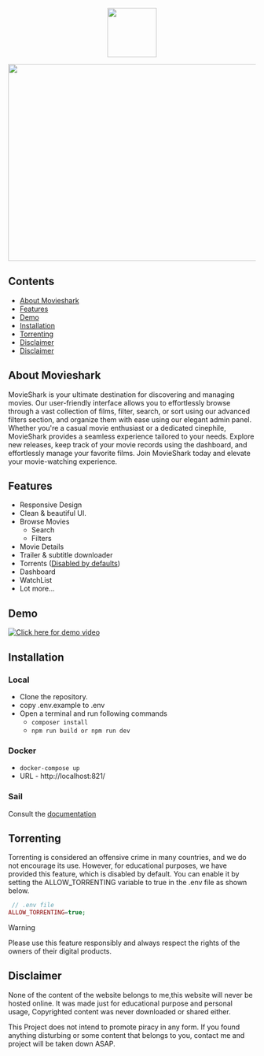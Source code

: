 <p align="center">
    <img src="https://github.com/Lakshan-Madushanka/movieshark/assets/47297673/80bc9013-7748-4ff1-af99-4b96410175bd" width="100" height="100"/>
</p>
<p align="center">
    <img src="https://github.com/Lakshan-Madushanka/movieshark/assets/47297673/b3e78673-78b3-4904-a8ff-d905f75ca950" width="800" height="400"/>
</p>

## Contents
- [About Movieshark](#about-movieshark)
- [Features](#features)
- [Demo](#demo)
- [Installation](#installation)
- [Torrenting](#torrenting)
- [Disclaimer](#disclaimer)
- [Disclaimer](#disclaimer)

## About Movieshark
MovieShark is your ultimate destination for discovering and managing movies. Our user-friendly
interface allows you to effortlessly browse through a vast collection of films, filter, search,
or sort using our advanced filters section, and organize them with ease using our elegant admin
panel. Whether you're a casual movie enthusiast or a dedicated cinephile, MovieShark provides a
seamless experience tailored to your needs. Explore new releases, keep track of your movie
records using the dashboard, and effortlessly manage your favorite films. Join MovieShark today
and elevate your movie-watching experience.

## Features

- Responsive Design
- Clean & beautiful UI.
- Browse Movies
    - Search
    - Filters
- Movie Details
- Trailer & subtitle downloader
- Torrents ([Disabled by defaults](#torrenting))
- Dashboard
- WatchList
- Lot more...

## Demo
[![Click here for demo video](https://github.com/Lakshan-Madushanka/movieshark/assets/47297673/9e04f947-91b1-47c4-82ed-3b443abf5109)](https://youtu.be/rsK9ZolvQOo "Demo")


## Installation
### Local
- Clone the repository.
- copy .env.example to .env
- Open a terminal and run following commands
    - `composer install`
    - `npm run build or npm run dev`

### Docker
- `docker-compose up`
- URL - http://localhost:821/

### Sail
Consult the [documentation](https://laravel.com/docs/11.x/sail)

## Torrenting
Torrenting is considered an offensive crime in many countries, and we do not encourage its use. 
However, for educational purposes, we have provided this feature, which is disabled by default. 
You can enable it by setting the ALLOW_TORRENTING variable to true in the .env file as shown below.
```php
 // .env file
ALLOW_TORRENTING=true;
```
> [!WARNING]
> Please use this feature responsibly and always respect the rights of the owners of their digital products.

## Disclaimer
None of the content of the website belongs to me,this website will never be hosted online. 
It was made just for educational purpose and personal usage, Copyrighted content was never downloaded or shared either.

This Project does not intend to promote piracy in any form. If you found anything disturbing or some content that belongs to you, contact me and project will be taken down ASAP.




